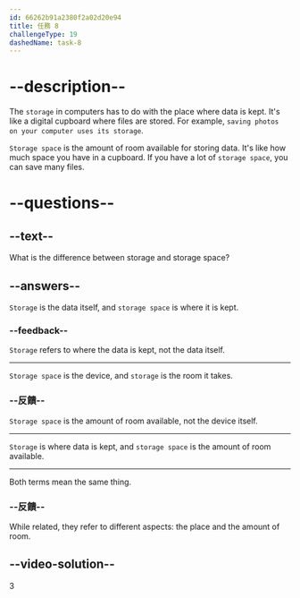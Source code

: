 ```yaml
---
id: 66262b91a2380f2a02d20e94
title: 任務 8
challengeType: 19
dashedName: task-8
---
```


# --description--

The `storage` in computers has to do with the place where data is kept. It's like a digital cupboard where files are stored. For example, `saving photos on your computer uses its storage`.

`Storage space` is the amount of room available for storing data. It's like how much space you have in a cupboard. If you have a lot of `storage space`, you can save many files.

# --questions--

## --text--

What is the difference between storage and storage space?

## --answers--

`Storage` is the data itself, and `storage space` is where it is kept.

### --feedback--

`Storage` refers to where the data is kept, not the data itself.

---

`Storage space` is the device, and `storage` is the room it takes.

### --反饋--

`Storage space` is the amount of room available, not the device itself.

---

`Storage` is where data is kept, and `storage space` is the amount of room available.

---

Both terms mean the same thing.

### --反饋--

While related, they refer to different aspects: the place and the amount of room.

## --video-solution--

3
